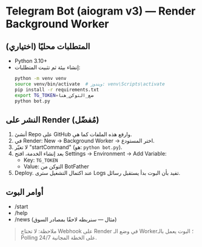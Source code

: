 
# Telegram Bot (aiogram v3) — Render Background Worker

## المتطلبات محليًا (اختياري)
- Python 3.10+
- إنشاء بيئة ثم تثبيت المتطلبات:
  ```bash
  python -m venv venv
  source venv/bin/activate  # ويندوز: venv\Scripts\activate
  pip install -r requirements.txt
  export TG_TOKEN=ضع_التوكن_هنا
  python bot.py
  ```

## النشر على Render (مُفضّل)
1) أنشئ Repo على GitHub وارفع هذه الملفات كما هي.
2) في Render: New -> Background Worker -> اختر المستودع.
3) لا تغيّر "startCommand" (هو: `python bot.py`).
4) بعد إنشاء الخدمة، افتح Settings -> Environment -> Add Variable:
   - Key: `TG_TOKEN`
   - Value: التوكن من BotFather
5) Deploy. عند اكتمال التشغيل سترى Logs تفيد بأن البوت بدأ يستقبل رسائل.

## أوامر البوت
- /start
- /help
- /news (مثال — سنربطه لاحقًا بمصادر السوق)

> ملاحظة: لا تحتاج Webhook على Render في وضع الـ Worker؛ البوت يعمل بالـ Polling 24/7 على الخطة المجانية.
